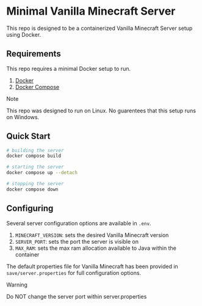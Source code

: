 # Minimal Vanilla Minecraft Server
This repo is designed to be a containerized Vanilla Minecraft Server setup using Docker.

## Requirements
This repo requires a minimal Docker setup to run.

1. [Docker](https://docs.docker.com/)
2. [Docker Compose](https://docs.docker.com/compose/)

> [!NOTE]
> This repo was designed to run on Linux. No guarentees that this setup runs on Windows.

## Quick Start

```sh
# building the server
docker compose build
```

```sh
# starting the server
docker compose up --detach
```

```sh
# stopping the server
docker compose down
```

## Configuring
Several server configuration options are available in ``.env``.

1. ``MINECRAFT_VERSION``: sets the desired Vanilla Minecraft version
1. ``SERVER_PORT``: sets the port the server is visible on
1. ``MAX_RAM``: sets the max ram allocation available to Java within the container

The default properties file for Vanilla Minecraft has been provided in ``save/server.properties``
for full configuration options.

> [!WARNING]
> Do NOT change the server port within server.properties
